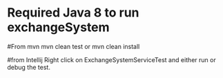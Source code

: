 # Required Java 8 to run exchangeSystem

#From mvn
mvn clean test
or
mvn clean install

#from Intellij
 Right click on ExchangeSystemServiceTest and either run or debug the test.

